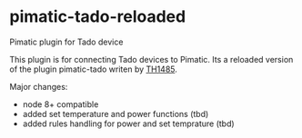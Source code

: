 # pimatic-tado-reloaded
Pimatic plugin for Tado device

This plugin is for connecting Tado devices to Pimatic. Its a reloaded version of the plugin pimatic-tado writen by [TH1485](https://github.com/TH1485/pimatic-tado).

Major changes:
- node 8+ compatible
- added set temperature and power functions (tbd)
- added rules handling for power and set temprature (tbd)
